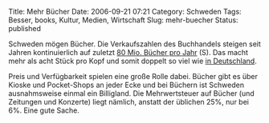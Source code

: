 Title: Mehr Bücher
Date: 2006-09-21 07:21
Category: Schweden
Tags: Besser, books, Kultur, Medien, Wirtschaft
Slug: mehr-buecher
Status: published

Schweden mögen Bücher. Die Verkaufszahlen des Buchhandels steigen seit
Jahren kontinuierlich auf zuletzt [80 Mio. Bücher pro
Jahr](http://www.sr.se/Ekot/artikel.asp?artikel=946509) (S). Das macht
mehr als acht Stück pro Kopf und somit doppelt so viel wie [in
Deutschland](http://de.wikipedia.org/wiki/Buchhandel#Studie:_Buchkauf).

Preis und Verfügbarkeit spielen eine große Rolle dabei. Bücher gibt es
über Kioske und Pocket-Shops an jeder Ecke und bei Büchern ist Schweden
ausnahmsweise einmal ein Billigland. Die Mehrwertsteuer auf Bücher (und
Zeitungen und Konzerte) liegt nämlich, anstatt der üblichen 25%, nur bei
6%. Eine gute Sache.

